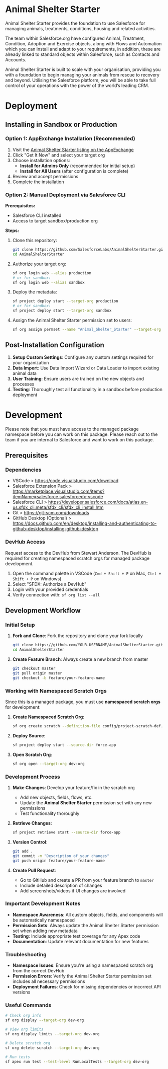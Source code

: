 # Animal Shelter Starter

Animal Shelter Starter provides the foundation to use Salesforce for managing animals, treatments, conditions, housing and related activities.

The team within Salesforce.org have configured Animal, Treatment, Condition, Adoption and Exercise objects, along with Flows and Automation which you can install and adapt to your requirements, in addition, these are already linked to standard objects within Salesforce, such as Contacts and Accounts.

Animal Shelter Starter is built to scale with your organisation, providing you with a foundation to begin managing your animals from rescue to recovery and beyond. Utilising the Salesforce platform, you will be able to take full control of your operations with the power of the world’s leading CRM.

# Deployment

## Installing in Sandbox or Production

### Option 1: AppExchange Installation (Recommended)

1. Visit the [Animal Shelter Starter listing on the AppExchange](https://appexchange.salesforce.com/appxListingDetail?listingId=a0N3A00000G0zBTUAZ)
2. Click "Get It Now" and select your target org
3. Choose installation options:
   - **Install for Admins Only** (recommended for initial setup)
   - **Install for All Users** (after configuration is complete)
4. Review and accept permissions
5. Complete the installation

### Option 2: Manual Deployment via Salesforce CLI

**Prerequisites:**

- Salesforce CLI installed
- Access to target sandbox/production org

**Steps:**

1. Clone this repository:

   ```bash
   git clone https://github.com/SalesforceLabs/AnimalShelterStarter.git
   cd AnimalShelterStarter
   ```

2. Authorize your target org:

   ```bash
   sf org login web --alias production
   # or for sandbox:
   sf org login web --alias sandbox
   ```

3. Deploy the metadata:

   ```bash
   sf project deploy start --target-org production
   # or for sandbox:
   sf project deploy start --target-org sandbox
   ```

4. Assign the Animal Shelter Starter permission set to users:
   ```bash
   sf org assign permset --name "Animal_Shelter_Starter" --target-org production
   ```

## Post-Installation Configuration

1. **Setup Custom Settings**: Configure any custom settings required for your organization
2. **Data Import**: Use Data Import Wizard or Data Loader to import existing animal data
3. **User Training**: Ensure users are trained on the new objects and processes
4. **Testing**: Thoroughly test all functionality in a sandbox before production deployment

# Development

Please note that you must have access to the managed package namespace before you can work on this package. Please reach out to the team if you are internal to Salesforce and want to work on this package.

## Prerequisites

### Dependencies

- VSCode > https://code.visualstudio.com/download
- Salesforce Extension Pack > https://marketplace.visualstudio.com/items?itemName=salesforce.salesforcedx-vscode
- Salesforce CLI > https://developer.salesforce.com/docs/atlas.en-us.sfdx_cli.meta/sfdx_cli/sfdx_cli_install.htm
- Git > https://git-scm.com/downloads
- GitHub Desktop (Optional) > https://docs.github.com/en/desktop/installing-and-authenticating-to-github-desktop/installing-github-desktop

### DevHub Access

Request access to the DevHub from Stewart Anderson. The DevHub is required for creating namespaced scratch orgs for managed package development.

1. Open the command palette in VSCode (`Cmd + Shift + P` on Mac, `Ctrl + Shift + P` on Windows)
2. Select "SFDX: Authorize a DevHub"
3. Login with your provided credentials
4. Verify connection with: `sf org list --all`

## Development Workflow

### Initial Setup

1. **Fork and Clone**: Fork the repository and clone your fork locally

   ```bash
   git clone https://github.com/YOUR-USERNAME/AnimalShelterStarter.git
   cd AnimalShelterStarter
   ```

2. **Create Feature Branch**: Always create a new branch from master
   ```bash
   git checkout master
   git pull origin master
   git checkout -b feature/your-feature-name
   ```

### Working with Namespaced Scratch Orgs

Since this is a managed package, you must use **namespaced scratch orgs** for development:

1. **Create Namespaced Scratch Org**:

   ```bash
   sf org create scratch --definition-file config/project-scratch-def.json --alias dev-org --duration-days 30 --set-default
   ```

2. **Deploy Source**:

   ```bash
   sf project deploy start --source-dir force-app
   ```

3. **Open Scratch Org**:
   ```bash
   sf org open --target-org dev-org
   ```

### Development Process

1. **Make Changes**: Develop your feature/fix in the scratch org

   - Add new objects, fields, flows, etc.
   - Update the **Animal Shelter Starter** permission set with any new permissions
   - Test functionality thoroughly

2. **Retrieve Changes**:

   ```bash
   sf project retrieve start --source-dir force-app
   ```

3. **Version Control**:

   ```bash
   git add .
   git commit -m "Description of your changes"
   git push origin feature/your-feature-name
   ```

4. **Create Pull Request**:
   - Go to GitHub and create a PR from your feature branch to `master`
   - Include detailed description of changes
   - Add screenshots/videos if UI changes are involved

### Important Development Notes

- **Namespace Awareness**: All custom objects, fields, and components will be automatically namespaced
- **Permission Sets**: Always update the Animal Shelter Starter permission set when adding new metadata
- **Testing**: Include appropriate test coverage for any Apex code
- **Documentation**: Update relevant documentation for new features

### Troubleshooting

- **Namespace Issues**: Ensure you're using a namespaced scratch org from the correct DevHub
- **Permission Errors**: Verify the Animal Shelter Starter permission set includes all necessary permissions
- **Deployment Failures**: Check for missing dependencies or incorrect API versions

### Useful Commands

```bash
# Check org info
sf org display --target-org dev-org

# View org limits
sf org display limits --target-org dev-org

# Delete scratch org
sf org delete scratch --target-org dev-org

# Run tests
sf apex run test --test-level RunLocalTests --target-org dev-org
```
